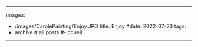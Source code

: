 
---
images:
- /images/CarolePainting/Enjoy.JPG
title: Enjoy
#date: 2022-07-23
tags:
- archive # all posts
#- ccueil


---

